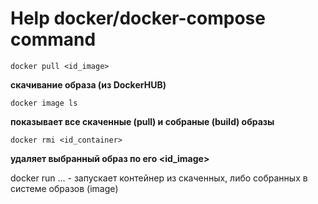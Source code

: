 # Help docker/docker-compose command


```
docker pull <id_image>
```
**скачивание образа (из DockerHUB)**

```
docker image ls
```
**показывает все скаченные (pull) и собраные (build) образы**

```
docker rmi <id_container>
```
**удаляет выбранный образ по его <id_image>**

docker run ... - запускает контейнер из скаченных, либо собранных в системе образов (image)

